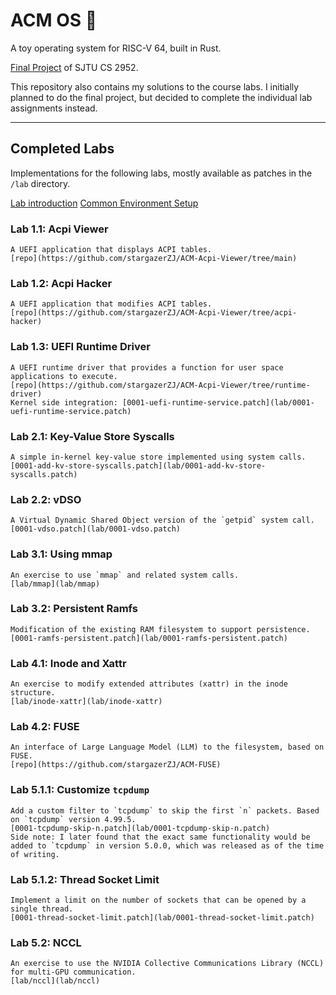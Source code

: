 # ACM OS 🦀

A toy operating system for RISC-V 64, built in Rust.

[Final Project](https://acore-guide.sjtu.app/) of SJTU CS 2952.

This repository also contains my solutions to the course labs. I initially planned to do the final project, but decided to complete the individual lab assignments instead.

---

## Completed Labs

Implementations for the following labs, mostly available as patches in the `/lab` directory.

[Lab introduction](https://github.com/peterzheng98/os-2024-tutorial)
[Common Environment Setup](lab/README.md)

### Lab 1.1: Acpi Viewer
    A UEFI application that displays ACPI tables.
    [repo](https://github.com/stargazerZJ/ACM-Acpi-Viewer/tree/main)

### Lab 1.2: Acpi Hacker
    A UEFI application that modifies ACPI tables.
    [repo](https://github.com/stargazerZJ/ACM-Acpi-Viewer/tree/acpi-hacker)

### Lab 1.3: UEFI Runtime Driver
    A UEFI runtime driver that provides a function for user space applications to execute.
    [repo](https://github.com/stargazerZJ/ACM-Acpi-Viewer/tree/runtime-driver)
    Kernel side integration: [0001-uefi-runtime-service.patch](lab/0001-uefi-runtime-service.patch)

### Lab 2.1: Key-Value Store Syscalls
    A simple in-kernel key-value store implemented using system calls.
    [0001-add-kv-store-syscalls.patch](lab/0001-add-kv-store-syscalls.patch)

### Lab 2.2: vDSO
    A Virtual Dynamic Shared Object version of the `getpid` system call.
    [0001-vdso.patch](lab/0001-vdso.patch)

### Lab 3.1: Using mmap
    An exercise to use `mmap` and related system calls.
    [lab/mmap](lab/mmap)

### Lab 3.2: Persistent Ramfs
    Modification of the existing RAM filesystem to support persistence.
    [0001-ramfs-persistent.patch](lab/0001-ramfs-persistent.patch)

### Lab 4.1: Inode and Xattr
    An exercise to modify extended attributes (xattr) in the inode structure.
    [lab/inode-xattr](lab/inode-xattr)

### Lab 4.2: FUSE
    An interface of Large Language Model (LLM) to the filesystem, based on FUSE.
    [repo](https://github.com/stargazerZJ/ACM-FUSE)

### Lab 5.1.1: Customize `tcpdump`
    Add a custom filter to `tcpdump` to skip the first `n` packets. Based on `tcpdump` version 4.99.5.
    [0001-tcpdump-skip-n.patch](lab/0001-tcpdump-skip-n.patch)
    Side note: I later found that the exact same functionality would be added to `tcpdump` in version 5.0.0, which was released as of the time of writing.

### Lab 5.1.2: Thread Socket Limit
    Implement a limit on the number of sockets that can be opened by a single thread.
    [0001-thread-socket-limit.patch](lab/0001-thread-socket-limit.patch)

### Lab 5.2: NCCL
    An exercise to use the NVIDIA Collective Communications Library (NCCL) for multi-GPU communication.
    [lab/nccl](lab/nccl)